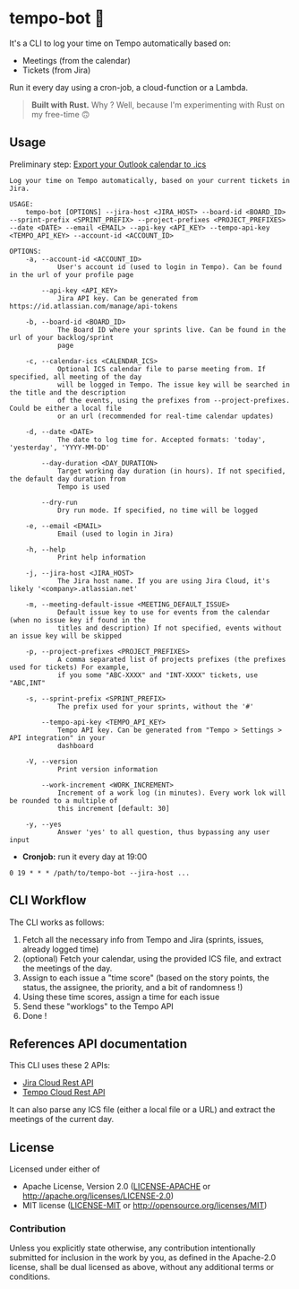 # tempo-bot 🤖

It's a CLI to log your time on Tempo automatically based on:
- Meetings (from the calendar)
- Tickets (from Jira)

Run it every day using a cron-job, a cloud-function or a Lambda.

> **Built with Rust.** Why ? Well, because I'm experimenting with Rust on my free-time 🙃

## Usage

Preliminary step: [Export your Outlook calendar to .ics](docs/calendar.md)

```
Log your time on Tempo automatically, based on your current tickets in Jira.

USAGE:
    tempo-bot [OPTIONS] --jira-host <JIRA_HOST> --board-id <BOARD_ID> --sprint-prefix <SPRINT_PREFIX> --project-prefixes <PROJECT_PREFIXES> --date <DATE> --email <EMAIL> --api-key <API_KEY> --tempo-api-key <TEMPO_API_KEY> --account-id <ACCOUNT_ID>

OPTIONS:
    -a, --account-id <ACCOUNT_ID>
            User's account id (used to login in Tempo). Can be found in the url of your profile page

        --api-key <API_KEY>
            Jira API key. Can be generated from https://id.atlassian.com/manage/api-tokens

    -b, --board-id <BOARD_ID>
            The Board ID where your sprints live. Can be found in the url of your backlog/sprint
            page

    -c, --calendar-ics <CALENDAR_ICS>
            Optional ICS calendar file to parse meeting from. If specified, all meeting of the day
            will be logged in Tempo. The issue key will be searched in the title and the description
            of the events, using the prefixes from --project-prefixes. Could be either a local file
            or an url (recommended for real-time calendar updates)

    -d, --date <DATE>
            The date to log time for. Accepted formats: 'today', 'yesterday', 'YYYY-MM-DD'

        --day-duration <DAY_DURATION>
            Target working day duration (in hours). If not specified, the default day duration from
            Tempo is used

        --dry-run
            Dry run mode. If specified, no time will be logged

    -e, --email <EMAIL>
            Email (used to login in Jira)

    -h, --help
            Print help information

    -j, --jira-host <JIRA_HOST>
            The Jira host name. If you are using Jira Cloud, it's likely '<company>.atlassian.net'

    -m, --meeting-default-issue <MEETING_DEFAULT_ISSUE>
            Default issue key to use for events from the calendar (when no issue key if found in the
            titles and description) If not specified, events without an issue key will be skipped

    -p, --project-prefixes <PROJECT_PREFIXES>
            A comma separated list of projects prefixes (the prefixes used for tickets) For example,
            if you some "ABC-XXXX" and "INT-XXXX" tickets, use "ABC,INT"

    -s, --sprint-prefix <SPRINT_PREFIX>
            The prefix used for your sprints, without the '#'

        --tempo-api-key <TEMPO_API_KEY>
            Tempo API key. Can be generated from "Tempo > Settings > API integration" in your
            dashboard

    -V, --version
            Print version information

        --work-increment <WORK_INCREMENT>
            Increment of a work log (in minutes). Every work lok will be rounded to a multiple of
            this increment [default: 30]

    -y, --yes
            Answer 'yes' to all question, thus bypassing any user input

```

- **Cronjob:** run it every day at 19:00
```
0 19 * * * /path/to/tempo-bot --jira-host ...
```

## CLI Workflow

The CLI works as follows:
1. Fetch all the necessary info from Tempo and Jira (sprints, issues, already logged time)
2. (optional) Fetch your calendar, using the provided ICS file, and extract the meetings of the day.
3. Assign to each issue a "time score" (based on the story points, the status, the assignee, the priority, and a bit of randomness !)
4. Using these time scores, assign a time for each issue
5. Send these "worklogs" to the Tempo API
6. Done !

## References API documentation

This CLI uses these 2 APIs:

- [Jira Cloud Rest API](https://developer.atlassian.com/cloud/jira/software/rest/intro/)
- [Tempo Cloud Rest API](https://apidocs.tempo.io/)

It can also parse any ICS file (either a local file or a URL) and extract the meetings of the current day.

## License

Licensed under either of

- Apache License, Version 2.0 ([LICENSE-APACHE](LICENSE-APACHE) or http://apache.org/licenses/LICENSE-2.0)
- MIT license ([LICENSE-MIT](LICENSE-MIT) or http://opensource.org/licenses/MIT)

### Contribution

Unless you explicitly state otherwise, any contribution intentionally submitted
for inclusion in the work by you, as defined in the Apache-2.0 license, shall
be dual licensed as above, without any additional terms or conditions.
